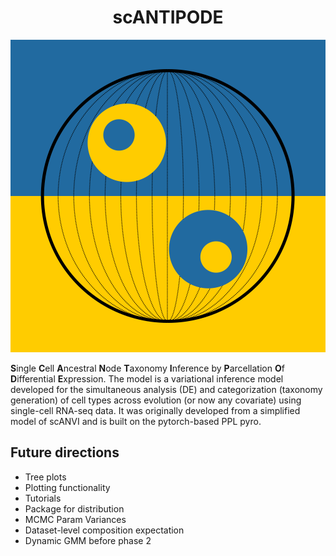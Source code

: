 <h1 style="text-align: center;"> scANTIPODE</h1>

![antipode logo!](assets/antipode_logo.png)


**S**ingle **C**ell **A**ncestral **N**ode **T**axonomy **I**nference by **P**arcellation **O**f **D**ifferential **E**xpression. The model is a variational inference model developed for the simultaneous analysis (DE) and categorization (taxonomy generation) of cell types across evolution (or now any covariate) using single-cell RNA-seq data. It was originally developed from a simplified model of scANVI and is built on the pytorch-based PPL pyro.


## Future directions
- Tree plots
- Plotting functionality
- Tutorials
- Package for distribution
- MCMC Param Variances
- Dataset-level composition expectation
- Dynamic GMM before phase 2
